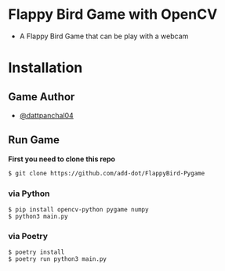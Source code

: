 # Flappy Bird Game with OpenCV

- A Flappy Bird Game that can be play with a webcam

# Installation


## Game Author

- [@dattpanchal04](https://github.com/dattpanchal04)


## Run Game
**First you need to clone this repo**
```sh
$ git clone https://github.com/add-dot/FlappyBird-Pygame
```

### via Python
```python3
$ pip install opencv-python pygame numpy
$ python3 main.py

```

### via Poetry
```
$ poetry install
$ poetry run python3 main.py
```
